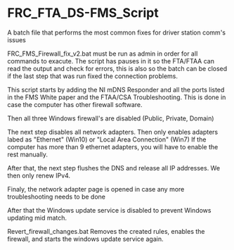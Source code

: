 # FRC_FTA_DS-FMS_Script
A batch file that performs the most common fixes for driver station comm's issues

FRC_FMS_Firewall_fix_v2.bat must be run as admin in order for all commands to exacute.
The script has pauses in it so the FTA/FTAA can read the output and check for errors, this is also so the batch can be closed if the last  step that was run fixed the connection problems.

This script starts by adding the NI mDNS Responder and all the ports listed in the FMS White paper and the FTAA/CSA Troubleshooting. This is done in case the computer has other firewall software.

Then all three Windows firewall's are disabled (Public, Private, Domain)

The next step disables all network adapters. Then only enables adapters labed as "Ethernet" (Win10) or "Local Area Connection" (Win7)
If the computer has more than 9 ethernet adapters, you will have to enable the rest manually.

After that, the next step flushes the DNS and release all IP addresses. We then only renew IPv4.

Finaly, the network adapter page is opened in case any more troubleshooting needs to be done

After that the Windows update service is disabled to prevent Windows updating mid match.





Revert_firewall_changes.bat Removes the created rules, enables the firewall, and starts the windows update service again.
